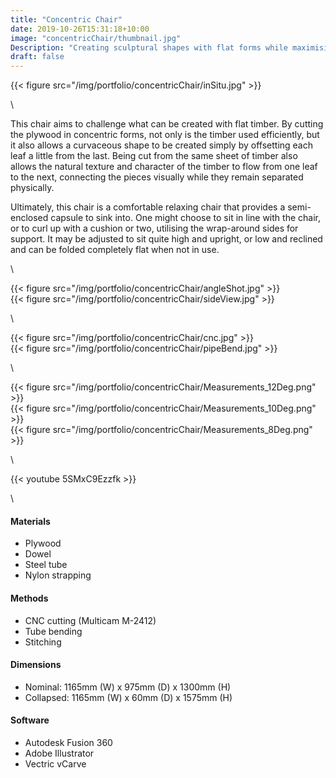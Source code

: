 ```yaml
---
title: "Concentric Chair"
date: 2019-10-26T15:31:18+10:00
image: "concentricChair/thumbnail.jpg"
Description: "Creating sculptural shapes with flat forms while maximising material efficiency."
draft: false
---
```


{{< figure src="/img/portfolio/concentricChair/inSitu.jpg" >}}

\

This chair aims to challenge what can be created with flat timber.  By cutting the plywood in concentric forms, not only is the timber used efficiently, but it also allows a curvaceous shape to be created simply by offsetting each leaf a little from the last. Being cut from the same sheet of timber also allows the natural texture and character of the timber to flow from one leaf to the next, connecting the pieces visually while they remain separated physically.  

Ultimately, this chair is a comfortable relaxing chair that provides a semi-enclosed capsule to sink into. One might choose to sit in line with the chair, or to curl up with a cushion or two, utilising the wrap-around sides for support. It may be adjusted to sit quite high and upright, or low and reclined and can be folded completely flat when not in use.

\

<div class="row">
    <div class="6u 12u$(medium)">
        {{< figure src="/img/portfolio/concentricChair/angleShot.jpg" >}}
    </div>
    <div class="6u 12u$(medium)">
        {{< figure src="/img/portfolio/concentricChair/sideView.jpg" >}}
    </div>
</div>

\

<div class="row">
    <div class="6u 12u$(medium)">
        {{< figure src="/img/portfolio/concentricChair/cnc.jpg" >}}
    </div>
    <div class="6u 12u$(medium)">
        {{< figure src="/img/portfolio/concentricChair/pipeBend.jpg" >}}
    </div>
</div>

\

<div class="row">
    <div class="4u 12u$(medium)">
        {{< figure src="/img/portfolio/concentricChair/Measurements_12Deg.png" >}}
    </div>
    <div class="4u 12u$(medium)">
        {{< figure src="/img/portfolio/concentricChair/Measurements_10Deg.png" >}}
    </div>
    <div class="4u 12u$(medium)">
        {{< figure src="/img/portfolio/concentricChair/Measurements_8Deg.png" >}}
    </div>
</div>

\
        
{{< youtube 5SMxC9Ezzfk >}}

\

#### Materials

+ Plywood
+ Dowel
+ Steel tube
+ Nylon strapping 

#### Methods

+ CNC cutting (Multicam M-2412)
+ Tube bending
+ Stitching

#### Dimensions

+ Nominal: 1165mm (W) x 975mm (D) x 1300mm (H)   
+ Collapsed: 1165mm (W) x 60mm (D) x 1575mm (H)

#### Software

+ Autodesk Fusion 360
+ Adobe Illustrator
+ Vectric vCarve

